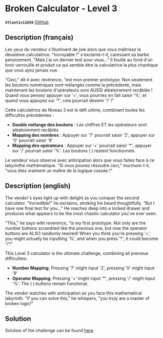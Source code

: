 # Broken Calculator - Level 3

**`Atlantis11656`** [GitHub](https://github.com/MassinissaDjellouli)

## Description (français)

Les yeux du vendeur s'illuminent de joie alors que vous maîtrisez la deuxième calculatrice. "Incroyable !" s'exclame-t-il, caressant sa barbe pensivement. "Mais j'ai un dernier test pour vous..." Il fouille au fond d'un tiroir verrouillé et produit ce qui semble être la calculatrice la plus chaotique que vous ayez jamais vue.

"Ceci," dit-il avec révérence, "est mon premier prototype. Non seulement les boutons numériques sont mélangés comme la précédente, mais maintenant les boutons d'opérateurs sont AUSSI aléatoirement recâblés ! Quand vous pensez appuyer sur '+', vous pourriez en fait saisir '%', et quand vous appuyez sur '*', cela pourrait devenir '/' !"

Cette calculatrice de Niveau 3 est le défi ultime, combinant toutes les difficultés précédentes :
- **Double mélange des boutons** : Les chiffres ET les opérateurs sont aléatoirement recâblés
- **Mapping des nombres** : Appuyer sur '7' pourrait saisir '2', appuyer sur '0' pourrait saisir '9'
- **Mapping des opérateurs** : Appuyer sur '+' pourrait saisir '*', appuyer sur '/' pourrait saisir '%'. Les boutons ( ) restent fonctionnels.

Le vendeur vous observe avec anticipation alors que vous faites face à ce labyrinthe mathématique. "Si vous pouvez résoudre ceci," murmure-t-il, "vous êtes vraiment un maître de la logique cassée !"

## Description (english)

The vendor's eyes light up with delight as you conquer the second calculator. "Incredible!" he exclaims, stroking his beard thoughtfully. "But I have one final test for you..." He reaches deep into a locked drawer and produces what appears to be the most chaotic calculator you've ever seen.

"This," he says with reverence, "is my first prototype. Not only are the number buttons scrambled like the previous one, but now the operator buttons are ALSO randomly rewired! When you think you're pressing '+', you might actually be inputting '%', and when you press '*', it could become '/'!"

This Level 3 calculator is the ultimate challenge, combining all previous difficulties:
- **Number Mapping**: Pressing '7' might input '2', pressing '0' might input '9'
- **Operator Mapping**: Pressing '+' might input '*', pressing '/' might input '%'. The ( ) buttons remain functional.

The vendor watches with anticipation as you face this mathematical labyrinth. "If you can solve this," he whispers, "you truly are a master of broken logic!"


## Solution

Solution of the challenge can be found [here](solution/README.md).
